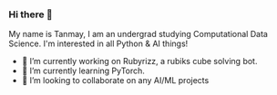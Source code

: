 ### Hi there 👋

My name is Tanmay, I am an undergrad studying Computational Data Science. I'm interested in all Python & AI things!

- 🔭 I’m currently working on Rubyrizz, a rubiks cube solving bot. 
- 🌱 I’m currently learning PyTorch.
- 👯 I’m looking to collaborate on any AI/ML projects

<!--
**tanmay-sketch/tanmay-sketch** is a ✨ _special_ ✨ repository because its `README.md` (this file) appears on your GitHub profile.

Here are some ideas to get you started:

- 🔭 I’m currently working on ...
- 🌱 I’m currently learning ...
- 👯 I’m looking to collaborate on ...
- 🤔 I’m looking for help with ...
- 💬 Ask me about ...
- 📫 How to reach me: ...
- 😄 Pronouns: ...
- ⚡ Fun fact: ...
-->
